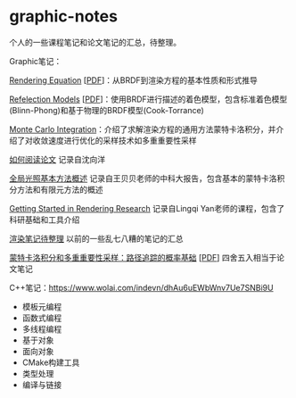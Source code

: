 # graphic-notes

个人的一些课程笔记和论文笔记的汇总，待整理。



Graphic笔记：

[Rendering Equation](Rendering%20Equation.md) [[PDF](Rendering%20Equation.pdf)]：从BRDF到渲染方程的基本性质和形式推导 

[Refelection Models](Reflection%20Models.md) [[PDF](Reflection%20Models.pdf)]：使用BRDF进行描述的着色模型，包含标准着色模型(Blinn-Phong)和基于物理的BRDF模型(Cook-Torrance)



[Monte Carlo Integration](Monte%20Carlo%20Integration.md)：介绍了求解渲染方程的通用方法蒙特卡洛积分，并介绍了对收敛速度进行优化的采样技术如多重重要性采样



[如何阅读论文](ReadingPaper.md) 记录自沈向洋

[全局光照基本方法概述](Global%20illumination.md) 记录自王贝贝老师的中科大报告，包含基本的蒙特卡洛积分方法和有限元方法的概述

[Getting Started in Rendering Research](Getting%20Started%20in%20Rendering%20Research.md) 记录自Lingqi Yan老师的课程，包含了科研基础和工具介绍

[渲染笔记待整理](Rendering.md) 以前的一些乱七八糟的笔记的汇总

[蒙特卡洛积分和多重重要性采样：路径追踪的概率基础](Sampling.md) [[PDF](Sampling2021.pdf)] 四舍五入相当于论文笔记





C++笔记：https://www.wolai.com/indevn/dhAu6uEWbWnv7Ue7SNBi9U

- 模板元编程
- 函数式编程
- 多线程编程
- 基于对象
- 面向对象
- CMake构建工具
- 类型处理
- 编译与链接
